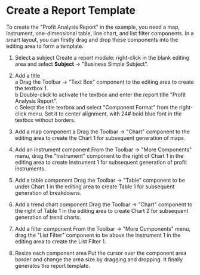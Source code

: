 # Create a Report Template
To create the "Profit Analysis Report" in the example, you need a map, instrument, one-dimensional table, line chart, and list filter
components. In a smart layout, you can firstly drag and drop these components into the editing area to form a template.

1. Select a subject
Create a report module: right-click in the blank editing area and select **Subject** -> "Business Simple Subject".

2. Add a title<br>
a Drag the Toolbar -> "Text Box" component to the editing area to create the textbox 1.<br>
b Double-click to activate the textbox and enter the report title "Profit Analysis Report".<br>
c Select the title textbox and select "Component Format" from the right-click menu. Set it to center alignment, with 24# bold blue font in the textbox without
borders.<br>

3. Add a map component
a Drag the Toolbar -> "Chart" component to the editing area to create the Chart 1 for subsequent generation of maps.

4. Add an instrument component
From the Toolbar -> "More Components" menu, drag the "Instrument" component to the right of Chart 1 in the editing area to create Instrument 1
for subsequent generation of profit instruments.<br>

5. Add a table component
Drag the Toolbar -> "Table" component to be under Chart 1 in the editing area to create Table 1 for subsequent generation of breakdowns.

6. Add a trend chart component
Drag the Toolbar -> "Chart" component to the right of Table 1 in the editing area to create Chart 2 for subsequent generation of trend charts.

7. Add a filter component
From the Toolbar -> "More Components" menu, drag the "List Filter" component to be above the Instrument 1 in the editing area to create the List
Filter 1.

8. Resize each component area
Put the cursor over the component area border and change the area size by dragging and dropping.
It finally generates the report template.

